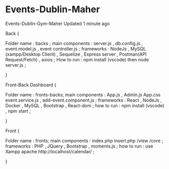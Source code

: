 # Events-Dublin-Maher
Events-Dublin-Gym-Maher  Updated 1 minute ago 

Back 
{ 

Folder name : backs ; 
main components : server.js , db.config.js , event.model.js , event controller.js ; 
frameworks : NodeJs , MySQL (xampp/Desktop Client) , Sequelize , Express server , Postman(API Request/Fetch) , axios ; 
How to run : npm install (vscode) then node server.js ; 

} 

Front-Back Dashboard 
{ 

Folder name : fronts-backs; 
main components : App.js , Admin.js App.css event.service.js , add-event.component.js ; frameworks : React , NodeJs , Docker , MySQL , Bootstrap , React-dom ;
how to run : npm install (vscode) , npm start ;

} 

Front 
{ 

Folder name : fronts; 
main components : index.php insert.php /view /core ; 
frameworks : PHP , JQuery , Bootstrap , moments.js ;
how to run : use Xampp apache http://localhost/calendar/ ;

}
